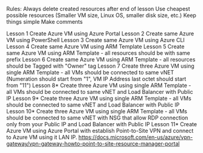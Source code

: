 Rules:
Always delete created resources after end of lesson
Use cheapest possible resources (Smaller VM size, Linux OS, smaller disk size, etc.)
Keep things simple
Make comments


Lesson 1
Create Azure VM using Azure Portal
Lesson 2
Create same Azure VM using PowerShell
Lesson 3
Create same Azure VM using Azure CLI
Lesson 4
Create same Azure VM using ARM Template
Lesson 5
Create same Azure VM using ARM Template - all resources should be with same prefix
Lesson 6
Create same Azure VM using ARM Template - all resources should be Tagged with "Owner" tag
Lesson 7
Create three Azure VM using single ARM Template - all VMs should be connected to same vNET (Numeration should start from "1", VM IP Address last octet should start from "11")
Lesson 8*
Create three Azure VM using single ARM Template - all VMs should be connected to same vNET and Load Balancer with Public IP
Lesson 9*
Create three Azure VM using single ARM Template - all VMs should be connected to same vNET and Load Balancer with Public IP
Lesson 10*
Create three Azure VM using single ARM Template - all VMs should be connected to same vNET with NSG that allow RDP connection only from your Public IP and Load Balancer with Public IP
Lesson 11*
Create Azure VM using Azure Portal with establish Point-to-Site VPN and connect to Azure VM using it LAN IP.
https://docs.microsoft.com/en-us/azure/vpn-gateway/vpn-gateway-howto-point-to-site-resource-manager-portal